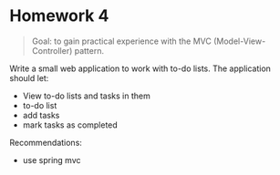 # Homework 4

> Goal: to gain practical experience with the MVC (Model-View-Controller) pattern.

Write a small web application to work with to-do lists. The application should let:

+ View to-do lists and tasks in them
+ to-do list
+ add tasks
+ mark tasks as completed

Recommendations:

+ use spring mvc
